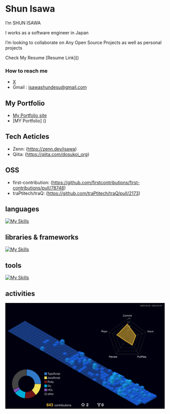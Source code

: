 <h1 align="left">Shun Isawa</h1>

<p>I’m SHUN ISAWA</p>
<p></p>I works as a software engineer in Japan</p>
<p></p>I’m looking to collaborate on Any Open Source Projects as well as personal projects</p>
<p></p>Check My Resume [Resume Link]()</p>

### How to reach me
- [X](https://twitter.com/dosukoi_org)
- Gmail : isawashundesu@gmail.com

## My Portfolio

- [My Portfolio site](https://my-portfolio-drab-pi.vercel.app)
- [MY Portfolio] ()

## Tech Aeticles

- Zenn: (https://zenn.dev/isawa)
- Qiita: (https://qiita.com/dosukoi_org)

## OSS
- first-contribution: (https://github.com/firstcontributions/first-contributions/pull/78748)
- traPtitech/traQ: (https://github.com/traPtitech/traQ/pull/2173)


## languages

[![My Skills](https://skillicons.dev/icons?i=js,ts,nodejs,php,mysql,html,css,sass,ruby,py,postgresql,go)](https://skillicons.dev)

## libraries & frameworks

[![My Skills](https://skillicons.dev/icons?i=react,redux,nextjs,vue,nuxtjs,emotion,materialui,tailwind,jquery,laravel,vite,jest,django,fastapi,rails)](https://skillicons.dev)

## tools

[![My Skills](https://skillicons.dev/icons?i=docker,firebase,aws,kubernetes,git,gitlab,vim,gcp,githubactions,github)](https://skillicons.dev)

## activities
![](./profile-3d-contrib/profile-night-view.svg)
